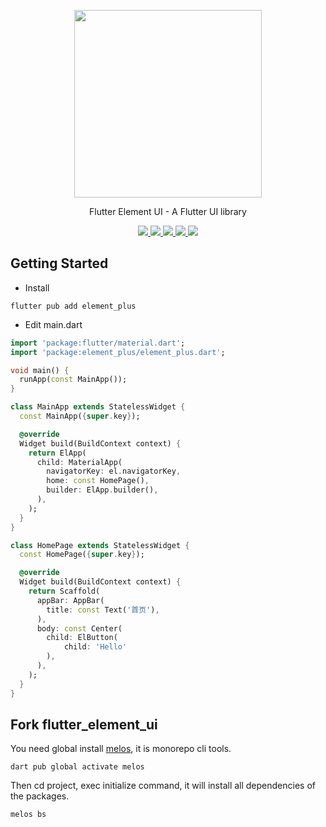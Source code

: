 <p align="center">
  <img width="300px" src="https://user-images.githubusercontent.com/10731096/95823103-9ce15780-0d5f-11eb-8010-1bd1b5910d4f.png">
</p>

<p align="center">Flutter Element UI - A Flutter UI library</p>

<p align="center">
  <a href="https://flutter.cn/" target="_blank">
    <img src="https://img.shields.io/badge/flutter-%20%3E%3D%203.24.0-47c219" />
  </a>
   <a href="https://pub.dartlang.org/packages/element_plus" target="_blank">
    <img src="https://img.shields.io/pub/v/element_plus.svg?style=popout" />
  </a>
  <a href="https://github.com/invertase/melos" target="_blank">
    <img src="https://img.shields.io/badge/maintained%20with-melos-f700ff.svg?style=flat-square" />
  </a>
  <a href="https://npmcharts.com/compare/element-plus?minimal=true" target="_blank">
    <img src="https://codecov.io/gh/Sub6Resources/element_plus/branch/master/graph/badge.svg" />
  </a>
    <a href="https://github.com/luoyi58624/flutter_element_ui/blob/main/LICENSE" target="_blank">
    <img src="https://img.shields.io/badge/license-MIT-blue.svg?style=flat" />
  </a>
  <br>
</p>

## Getting Started

- Install

```
flutter pub add element_plus
```

- Edit main.dart

```dart
import 'package:flutter/material.dart';
import 'package:element_plus/element_plus.dart';

void main() {
  runApp(const MainApp());
}

class MainApp extends StatelessWidget {
  const MainApp({super.key});

  @override
  Widget build(BuildContext context) {
    return ElApp(
      child: MaterialApp(
        navigatorKey: el.navigatorKey,
        home: const HomePage(),
        builder: ElApp.builder(),
      ),
    );
  }
}

class HomePage extends StatelessWidget {
  const HomePage({super.key});

  @override
  Widget build(BuildContext context) {
    return Scaffold(
      appBar: AppBar(
        title: const Text('首页'),
      ),
      body: const Center(
        child: ElButton(
            child: 'Hello'
        ),
      ),
    );
  }
}
```

## Fork flutter_element_ui

You need global install [melos](https://github.com/invertase/melos), it is monorepo cli tools.

```
dart pub global activate melos
```

Then cd project, exec initialize command, it will install all dependencies of the packages.

```
melos bs
```